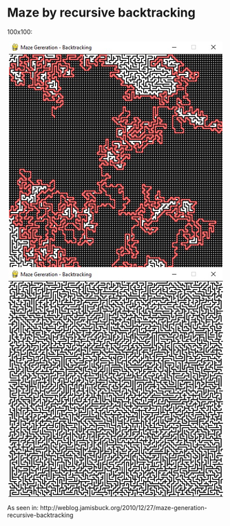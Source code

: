 # Maze by recursive backtracking
<p>100x100:</p>
<p align="center">
  <img src="generating_maze.jpeg" />
  <img src="maze_done.jpeg" />
</p>
<p>As seen in: http://weblog.jamisbuck.org/2010/12/27/maze-generation-recursive-backtracking</p>

